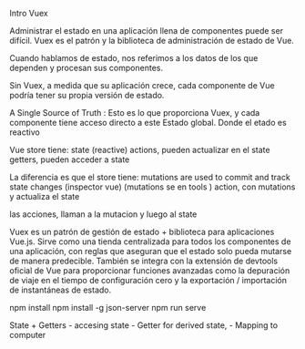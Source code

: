 Intro Vuex

Administrar el estado en una aplicación llena de componentes puede ser difícil.
Vuex es el patrón y la biblioteca de administración de estado de Vue.

Cuando hablamos de estado, nos referimos a los datos de los que dependen y procesan sus componentes.

Sin Vuex, a medida que su aplicación crece, cada componente de Vue podría tener su propia versión de estado.

A Single Source of Truth : Esto es lo que proporciona Vuex, y cada componente tiene acceso directo a este Estado global.
Donde el etado es reactivo

Vue store tiene:
state (reactive)
actions, pueden actualizar en el state
getters, pueden acceder a state

La diferencia es que el store tiene:
mutations are used to commit and track state changes (inspector vue) (mutations se en tools )
    action, con mutations y actualiza el state

las acciones, llaman a la mutacion y luego al state

Vuex es un patrón de gestión de estado + biblioteca para aplicaciones Vue.js. Sirve como una tienda centralizada para todos los componentes de una aplicación, con reglas que aseguran que el estado solo pueda mutarse de manera predecible. También se integra con la extensión de devtools oficial de Vue para proporcionar funciones avanzadas como la depuración de viaje en el tiempo de configuración cero y la exportación / importación de instantáneas de estado.

npm install
npm install -g json-server
npm run serve

State + Getters - accesing state - Getter for derived state, - Mapping to computer
